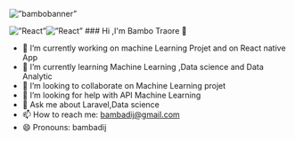 <p align=”center”>
  <img width=”200" height=”200"  src="https://github-production-user-asset-6210df.s3.amazonaws.com/56828901/282273162-a502f7da-b6e3-456b-b12d-a1d940283438.PNG" alt=”bambobanner” >
</p>
<img alt=”React” src="https://img.shields.io/badge/react-%2320232a.svg?style=for-the-badge&logo=react&logoColor=%2361DAFB"/><img alt=”React” src="https://img.shields.io/badge/react-%2320232a.svg?style=for-the-badge&logo=react&logoColor=%2361DAFB"/>
### Hi ,I'm Bambo Traore 👋


- 🔭 I’m currently working on machine Learning Projet and on React native App
- 🌱 I’m currently learning Machine Learning ,Data science and Data Analytic
- 👯 I’m looking to collaborate on Machine Learning projet
- 🤔 I’m looking for help with API Machine Learning 
- 💬 Ask me about Laravel,Data science 
- 📫 How to reach me: bambadij@gmail.com
- 😄 Pronouns: bambadij

